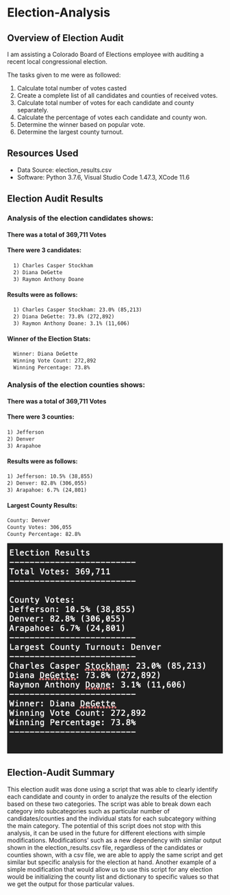 # Election-Analysis
## Overview of Election Audit
I am assisting a Colorado Board of Elections employee with auditing a recent local congressional election.

The tasks given to me were as followed:
1) Calculate total number of votes casted 
2) Create a complete list of all candidates and counties of received votes.
3) Calculate total number of votes for each candidate and county separately.
4) Calculate the percentage of votes each candidate and county won.
5) Determine the winner based on popular vote.
6) Determine the largest county turnout.

## Resources Used
- Data Source: election_results.csv
- Software: Python 3.7.6, Visual Studio Code 1.47.3, XCode 11.6

## Election Audit Results
### Analysis of the election candidates shows:

  #### There was a total of 369,711 Votes
  
  #### There were 3 candidates:
  
      1) Charles Casper Stockham
      2) Diana DeGette
      3) Raymon Anthony Doane
      
  #### Results were as follows:
  
      1) Charles Casper Stockham: 23.0% (85,213)
      2) Diana DeGette: 73.8% (272,892)
      3) Raymon Anthony Doane: 3.1% (11,606)
      
  #### Winner of the Election Stats:
  
      Winner: Diana DeGette
      Winning Vote Count: 272,892
      Winning Percentage: 73.8%
      
### Analysis of the election counties shows:

#### There was a total of 369,711 Votes
  
  #### There were 3 counties:
  
    1) Jefferson
    2) Denver
    3) Arapahoe
      
  #### Results were as follows:
  
    1) Jefferson: 10.5% (38,855)
    2) Denver: 82.8% (306,055)
    3) Arapahoe: 6.7% (24,801)
      
  #### Largest County Results:
  
    County: Denver 
    County Votes: 306,055
    County Percentage: 82.8%
    
   
![](Analysis/Election_Analysis.png) 

## Election-Audit Summary
  This election audit was done using a script that was able to clearly identify each candidate and county in order to analyze the results of the election based on these two categories. The script was able to break down each category into subcategories such as particular number of candidates/counties and the individual stats for each subcategory withing the main category. The potential of this script does not stop with this analysis, it can be used in the future for different elections with simple modifications. Modifications’ such as a new dependency with similar output shown in the election_results.csv file, regardless of the candidates or counties shown, with a csv file, we are able to apply the same script and get similar but specific analysis for the election at hand. Another example of a simple modification that would allow us to use this script for any election would be initializing the county list and dictionary to specific values so that we get the output for those particular values.

